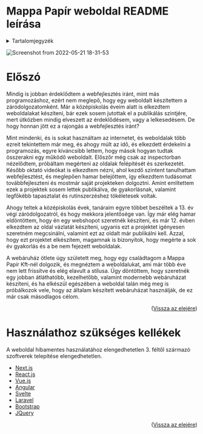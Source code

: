 # Mappa Papír weboldal README leírása
<a name="top"></a>
<!-- TABLE OF CONTENTS -->
<details>
  <summary>Tartalomjegyzék</summary>
  <ol>
    <li><a href="#foreword">Előszó</a></li>
    <li><a href="#usage">Szükséges kellékek és fejlesztői környezet</a></li>
    <li><a href="#usage">Operációs rendszer választása</a></li>
    <li><a href="#usage">Fejlesztői környezet választása</a></li>
    <li><a href="#usage">Verziókezelés</a></li>
    <li><a href="#usage">Programozási nyelvek kiválasztása</a></li>
    <li><a href="#usage">FrontEnd nyelvek választása</a></li>
    <li><a href="#usage">BackEnd nyelvek választása</a></li>
    <li><a href="#usage">Adatbázis kezelés</a></li>
    <li><a href="#usage">Kiegészítő könyvtárak</a></li>
    <li><a href="#usage">Telepítés és üzembe helyezés</a></li>
    <li><a href="#usage">Telepítés utáni tesztelések</a></li>
    <li><a href="#usage">Windows operációs rendszereken</a></li>
    <li><a href="#usage">Linux operációs rendszereken</a></li>
</ol>
</details>

![Screenshot from 2022-05-21 18-31-53](https://user-images.githubusercontent.com/105912216/169660860-90219acd-e5c5-4b36-93c0-8a90f016a9f4.png)

<!-- Eloszo -->

# Előszó
<a name="foreword"></a>
<p>Mindig is jobban érdeklődtem a webfejlesztés iránt, mint más
programozáshoz, ezért nem meglepő, hogy egy weboldalt készítettem a
záródolgozatomként. Már a középiskolás éveim alatt is elkezdtem weboldalakat
készíteni, bár ezek sosem jutottak el a publikálás szintjére, mert útközben mindig
elveszett az érdeklődésem, vagy a lelkesedésem. De hogy honnan jött ez a
rajongás a webfejlesztés iránt?</p>
<p>Mint mindenki, és is sokat használtam az internetet, és weboldalak több
ezreit tekintettem már meg, és ahogy múlt az idő, és elkezdett érdekelni a
programozás, egyre kíváncsibb lettem, hogy mások hogyan tudtak összerakni egy
működő weboldalt. Előszőr még csak az inspectorban nézelődtem, próbáltam
megérteni az oldalak felépítését és szerkezetét. Később oktató videókat is
elkezdtem nézni, ahol kezdő szintent tanulhattam webfejlesztést, és meglepően
hamar belejöttem, így elkezdtem tudásomat továbbfejleszteni és mostmár saját
projekteken dolgoztni. Amint említettem ezek a projektek sosem lettek
publikálva, de gyakorlásnak, valamint legfőkébb tapasztalat és rutinszerzéshez
tökéletesek voltak.</p>
<p>Ahogy teltek a középiskolás évek, tanáraim egyre többet beszéltek a 13. év
végi záródolgozatról, és hogy mekkora jelentősége van. Így már elég hamar
eldöntöttem, hogy én egy webshopot szeretnék készíteni, és már 12. évben
elkezdtem az oldal vázlatát készíteni, ugyanis ezt a projektet igényesen szeretném
megcsinálni, valamint ezt az oldalt már publikálni kell. Azzal, hogy ezt projektet
elkészítem, magamnak is bizonyítok, hogy megérte a sok év gyakorlás és a be nem
fejezett weboldalak.</p>
<p>A webáruház ötlete úgy született meg, hogy egy családtagom a Mappa
Papír Kft-nél dolgozik, és megnéztem a weboldalukat, ami már több éve nem lett
frissítve és elég elavult a stílusa. Úgy döntöttem, hogy szeretnék egy jobban
átláthatóbb, kezelhetőbb, valamint modernebb webáruházat készíteni, és ha
elkészül egészében a weboldal talán még meg is próbálkozok vele, hogy az
általam készített webáruházat használják, de ez már csak másodlagos célom.</p>

<p align="right">(<a href="#top">Vissza az elejére</a>)</p>

# Használathoz szükséges kellékek
A weboldal hibamentes használatához elengedhetetlen 3. féltől származó szoftverek telepítése elengedhetetlen.


* [Next.js](https://nextjs.org/)
* [React.js](https://reactjs.org/)
* [Vue.js](https://vuejs.org/)
* [Angular](https://angular.io/)
* [Svelte](https://svelte.dev/)
* [Laravel](https://laravel.com)
* [Bootstrap](https://getbootstrap.com)
* [JQuery](https://jquery.com)

<p align="right">(<a href="#top">Vissza az elejére</a>)</p>
